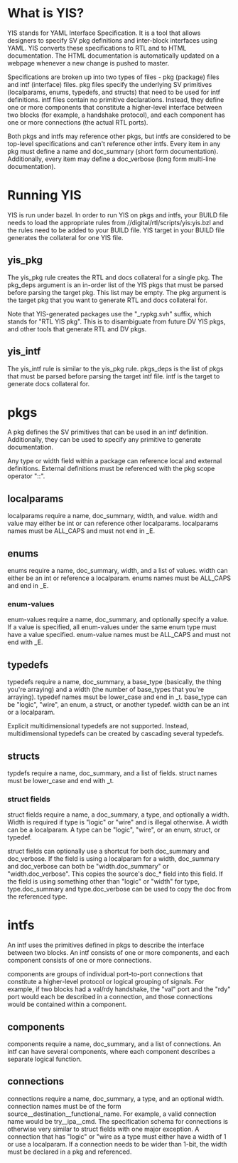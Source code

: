 # What is YIS?
YIS stands for YAML Interface Specification. It is a tool that allows designers to specify SV pkg definitions and inter-block interfaces using YAML. YIS converts these specifications to RTL and to HTML documentation. The HTML documentation is automatically updated on a webpage whenever a new change is pushed to master.  

Specifications are broken up into two types of files - pkg (package) files and intf (interface) files. pkg files specify the underlying SV primitives (localparams, enums, typedefs, and structs) that need to be used for intf definitions. intf files contain no primitive declarations. Instead, they define one or more components that constitute a higher-level interface between two blocks (for example, a handshake protocol), and each component has one or more connections (the actual RTL ports).  

Both pkgs and intfs may reference other pkgs, but intfs are considered to be top-level specifications and can't reference other intfs. Every item in any pkg must define a name and doc_summary (short form documentation). Additionally, every item may define a doc_verbose (long form multi-line documentation).

# Running YIS
YIS is run under bazel. In order to run YIS on pkgs and intfs, your BUILD file needs to load the appropriate rules from //digital/rtl/scripts/yis:yis.bzl and the rules need to be added to your BUILD file. YIS target in your BUILD file generates the collateral for one YIS file.

## yis_pkg
The yis_pkg rule creates the RTL and docs collateral for a single pkg. The pkg_deps argument is an in-order list of the YIS pkgs that must be parsed before parsing the target pkg. This list may be empty. The pkg argument is the target pkg that you want to generate RTL and docs collateral for.  

Note that YIS-generated packages use the "_rypkg.svh" suffix, which stands for "RTL YIS pkg". This is to disambiguate from future DV YIS pkgs, and other tools that generate RTL and DV pkgs.

## yis_intf
The yis_intf rule is similar to the yis_pkg rule. pkgs_deps is the list of pkgs that must be parsed before parsing the target intf file. intf is the target to generate docs collateral for.

# pkgs
A pkg defines the SV primitives that can be used in an intf definition. Additionally, they can be used to specify any primitive to generate documentation.  

Any type or width field within a package can reference local and external definitions. External definitions must be referenced with the pkg scope operator "::".

## localparams
localparams require a name, doc_summary, width, and value. width and value may either be int or can reference other localparams. localparams names must be ALL_CAPS and must not end in _E.

## enums
enums require a name, doc_summary, width, and a list of values. width can either be an int or reference a localparam. enums names must be ALL_CAPS and end in _E.

### enum-values
enum-values require a name, doc_summary, and optionally specify a value. If a value is specified, all enum-values under the same enum type must have a value specified. enum-value names must be ALL_CAPS and must not end with _E.

## typedefs
typedefs require a name, doc_summary, a base_type (basically, the thing you're arraying) and a width (the number of base_types that you're arraying). typedef names msut be lower_case and end in _t. base_type can be "logic", "wire", an enum, a struct, or another typedef. width can be an int or a localparam.

Explicit multidimensional typedefs are not supported. Instead, multidimensional typedefs can be created by cascading several typedefs.

## structs
typdefs require a name, doc_summary, and a list of fields. struct names must be lower_case and end with _t.

### struct fields
struct fields require a name, a doc_summary, a type, and optionally a width. Width is required if type is "logic" or "wire" and is illegal otherwise. A width can be a localparam. A type can be "logic", "wire", or an enum, struct, or typedef.  

struct fields can optionally use a shortcut for both doc_summary and doc_verbose. If the field is using a localparam for a width, doc_summary and doc_verbose can both be "width.doc_summary" or "width.doc_verbose". This copies the source's doc_* field into this field. If the field is using something other than "logic" or "width" for type, type.doc_summary and type.doc_verbose can be used to copy the doc from the referenced type.

# intfs
An intf uses the primitives defined in pkgs to describe the interface between two blocks. An intf consists of one or more components, and each component consists of one or more connections.  

components are groups of individual port-to-port connections that constitute a higher-level protocol or logical grouping of signals. For example, if two blocks had a val/rdy handshake, the "val" port and the "rdy" port would each be described in a connection, and those connections would be contained within a component.

## components
components require a name, doc_summary, and a list of connections. An intf can have several components, where each component describes a separate logical function.

## connections
connections require a name, doc_summary, a type, and an optional width. connection names must be of the form source__destination__functional_name. For example, a valid connection name would be try__ipa__cmd. The specification schema for connections is otherwise very similar to struct fields with one major exception. A connection that has "logic" or "wire as a type must either have a width of 1 or use a localparam. If a connection needs to be wider than 1-bit, the width must be declared in a pkg and referenced.

